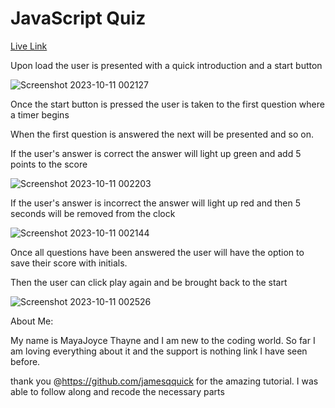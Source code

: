 # JavaScript Quiz

[Live Link](https://mayaj0yce.github.io/newQuiz/)

Upon load the user is presented with a quick introduction and a start button

![Screenshot 2023-10-11 002127](https://github.com/mayaj0yce/newQuiz/assets/129634010/a4c52c71-3e9f-4f25-85e2-dabfa42a5f60)

Once the start button is pressed the user is taken to the first question where a timer begins

When the first question is answered the next will be presented and so on.

If the user's answer is correct the answer will light up green and add 5 points to the score 

![Screenshot 2023-10-11 002203](https://github.com/mayaj0yce/newQuiz/assets/129634010/37c7502c-376c-43e8-9212-05d2393db05e)

If the user's answer is incorrect the answer will light up red and then 5 seconds will be removed from the clock 

![Screenshot 2023-10-11 002144](https://github.com/mayaj0yce/newQuiz/assets/129634010/206644a8-93a6-4512-8047-03474adc71b7)

Once all questions have been answered the user will have the option to save their score with initials.

Then the user can click play again and be brought back to the start

![Screenshot 2023-10-11 002526](https://github.com/mayaj0yce/newQuiz/assets/129634010/4642701f-2900-4d93-81fc-a44fc90977cc)

About Me:

My name is MayaJoyce Thayne and I am new to the coding world. So far I am loving everything about it and the support is nothing link I have seen before.



thank you @https://github.com/jamesqquick for the amazing tutorial.
I was able to follow along and recode the necessary parts
